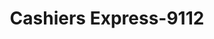 ---
f_zip-code: 91206
f_state-code: CA
title: Cashiers Express-9112
f_phone: 818-241-0608
f_city-only: Glendale
f_address: 106 North Glendale Avenue Glendale
f_location-unique-id: '9112'
slug: cashiers-express-9112
updated-on: '2024-05-30T13:46:58.046Z'
created-on: '2024-05-30T13:36:59.803Z'
published-on: '2024-05-30T13:54:32.469Z'
f_city-state: cms/city/glendale-ca.md
f_company: cms/company/cashiers-express.md
f_state: cms/state/california.md
layout: '[payday-loan].html'
tags: payday-loan
---
